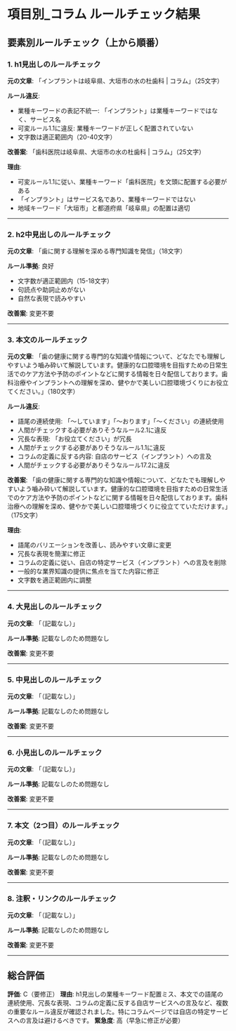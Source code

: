 # 項目別_コラム ルールチェック結果

## 要素別ルールチェック（上から順番）

### 1. h1見出しのルールチェック

**元の文章**: 「インプラントは岐阜県、大垣市の水の杜歯科 | コラム」（25文字）

**ルール違反**:
- 業種キーワードの表記不統一: 「インプラント」は業種キーワードではなく、サービス名
- 可変ルール1.1に違反: 業種キーワードが正しく配置されていない
- 文字数は適正範囲内（20-40文字）

**改善案**: 「歯科医院は岐阜県、大垣市の水の杜歯科 | コラム」（25文字）

**理由**: 
- 可変ルール1.1に従い、業種キーワード「歯科医院」を文頭に配置する必要がある
- 「インプラント」はサービス名であり、業種キーワードではない
- 地域キーワード「大垣市」と都道府県「岐阜県」の配置は適切

---

### 2. h2中見出しのルールチェック

**元の文章**: 「歯に関する理解を深める専門知識を発信」（18文字）

**ルール準拠**: 良好
- 文字数が適正範囲内（15-18文字）
- 句読点や助詞止めがない
- 自然な表現で読みやすい

**改善案**: 変更不要

---

### 3. 本文のルールチェック

**元の文章**: 「歯の健康に関する専門的な知識や情報について、どなたでも理解しやすいよう嚙み砕いて解説しています。健康的な口腔環境を目指すための日常生活でのケア方法や予防のポイントなどに関する情報を日々配信しております。歯科治療やインプラントへの理解を深め、健やかで美しい口腔環境づくりにお役立てください。」（180文字）

**ルール違反**:
- 語尾の連続使用: 「〜しています」「〜おります」「〜ください」の連続使用
- 人間がチェックする必要がありそうなルール2.1に違反
- 冗長な表現: 「お役立てください」が冗長
- 人間がチェックする必要がありそうなルール1.1に違反
- コラムの定義に反する内容: 自店のサービス（インプラント）への言及
- 人間がチェックする必要がありそうなルール17.2に違反

**改善案**: 「歯の健康に関する専門的な知識や情報について、どなたでも理解しやすいよう嚙み砕いて解説しています。健康的な口腔環境を目指すための日常生活でのケア方法や予防のポイントなどに関する情報を日々配信しております。歯科治療への理解を深め、健やかで美しい口腔環境づくりに役立てていただけます。」（175文字）

**理由**: 
- 語尾のバリエーションを改善し、読みやすい文章に変更
- 冗長な表現を簡潔に修正
- コラムの定義に従い、自店の特定サービス（インプラント）への言及を削除
- 一般的な業界知識の提供に焦点を当てた内容に修正
- 文字数を適正範囲内に調整

---

### 4. 大見出しのルールチェック

**元の文章**: 「（記載なし）」

**ルール準拠**: 記載なしのため問題なし

**改善案**: 変更不要

---

### 5. 中見出しのルールチェック

**元の文章**: 「（記載なし）」

**ルール準拠**: 記載なしのため問題なし

**改善案**: 変更不要

---

### 6. 小見出しのルールチェック

**元の文章**: 「（記載なし）」

**ルール準拠**: 記載なしのため問題なし

**改善案**: 変更不要

---

### 7. 本文（2つ目）のルールチェック

**元の文章**: 「（記載なし）」

**ルール準拠**: 記載なしのため問題なし

**改善案**: 変更不要

---

### 8. 注釈・リンクのルールチェック

**元の文章**: 「（記載なし）」

**ルール準拠**: 記載なしのため問題なし

**改善案**: 変更不要

---

## 総合評価

**評価**: C（要修正）
**理由**: h1見出しの業種キーワード配置ミス、本文での語尾の連続使用、冗長な表現、コラムの定義に反する自店サービスへの言及など、複数の重要なルール違反が確認されました。特にコラムページでは自店の特定サービスへの言及は避けるべきです。
**緊急度**: 高（早急に修正が必要）
